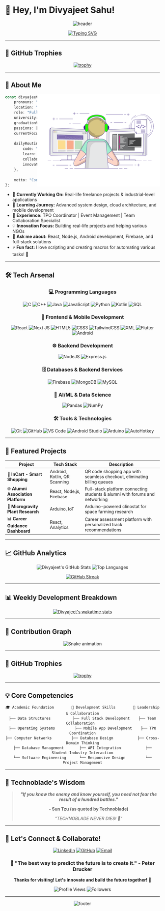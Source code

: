 # 👋 Hey, I'm Divyajeet Sahu!

<div align="center">
  
![header](https://capsule-render.vercel.app/api?type=waving&color=gradient&customColorList=6,25,30&height=300&section=header&text=Full%20Stack%20Developer&fontSize=60&fontAlign=50&fontAlignY=40&desc=Building%20innovative%20solutions%20with%20code&descAlign=50&descAlignY=55&animation=fadeIn)

</div>

<div align="center">
  
[![Typing SVG](https://readme-typing-svg.demolab.com?font=Minecraft&size=28&duration=3000&pause=1000&color=00D9FF&center=true&vCenter=true&width=800&lines=Full+Stack+Developer+%F0%9F%9A%80;Computer+Engineering+Student+%F0%9F%8E%93;Android+App+Developer+%F0%9F%93%B1;Problem+Solver+%26+Innovator+%F0%9F%92%A1;Always+Learning+%26+Growing+%F0%9F%8C%B1)](https://git.io/typing-svg)

</div>

---

## 🏅 GitHub Trophies

<div align="center">
  
[![trophy](https://github-profile-trophy.vercel.app/?username=YOUR_GITHUB_USERNAME&theme=discord&no-frame=true&no-bg=true&margin-w=4&column=7)](https://github.com/ryo-ma/github-profile-trophy)

</div>

---

## 🎯 About Me

<img align="right" alt="Coding" width="400" src="https://raw.githubusercontent.com/devSouvik/devSouvik/master/gif3.gif">

```typescript
const divyajeet = {
    pronouns: "He/Him",
    location: "Mumbai, Maharashtra, India 🇮🇳",
    role: "Full Stack Developer & Computer Engineering Student",
    university: "Vasantdada Patil Pratishthan's College",
    graduationYear: 2027,
    passions: ["Full Stack Development", "Industrial Projects", "NGO Support"],
    currentFocus: "Real-life freelance projects & industrial-level applications",
    
    dailyRoutine: {
        code: "Develop responsive web & mobile apps",
        learn: "Master new frameworks & technologies",
        collaborate: "Work on team projects & event management",
        innovate: "Create real-life solutions for various organizations"
    },
    
    motto: "Code with purpose, innovate with passion! 💡"
};
```

- 🔭 **Currently Working On:** Real-life freelance projects & industrial-level applications
- 🌱 **Learning Journey:** Advanced system design, cloud architecture, and mobile development
- 💼 **Experience:** TPO Coordinator | Event Management | Team Collaboration Specialist
- 💡 **Innovation Focus:** Building real-life projects and helping various NGOs
- 💬 **Ask me about:** React, Node.js, Android development, Firebase, and full-stack solutions
- ⚡ **Fun fact:** I love scripting and creating macros for automating various tasks! 🤖

---

## 🛠️ Tech Arsenal

<div align="center">

### 💻 Programming Languages
![C](https://img.shields.io/badge/C-%2300599C.svg?style=for-the-badge&logo=c&logoColor=white)
![C++](https://img.shields.io/badge/C++-%2300599C.svg?style=for-the-badge&logo=c%2B%2B&logoColor=white)
![Java](https://img.shields.io/badge/Java-%23ED8B00.svg?style=for-the-badge&logo=openjdk&logoColor=white)
![JavaScript](https://img.shields.io/badge/JavaScript-%23323330.svg?style=for-the-badge&logo=javascript&logoColor=%23F7DF1E)
![Python](https://img.shields.io/badge/Python-3670A0?style=for-the-badge&logo=python&logoColor=ffdd54)
![Kotlin](https://img.shields.io/badge/Kotlin-%237F52FF.svg?style=for-the-badge&logo=kotlin&logoColor=white)
![SQL](https://img.shields.io/badge/SQL-316192?style=for-the-badge&logo=postgresql&logoColor=white)

### 🎨 Frontend & Mobile Development
![React](https://img.shields.io/badge/React-%2320232a.svg?style=for-the-badge&logo=react&logoColor=%2361DAFB)
![Next JS](https://img.shields.io/badge/Next-black?style=for-the-badge&logo=next.js&logoColor=white)
![HTML5](https://img.shields.io/badge/HTML5-%23E34F26.svg?style=for-the-badge&logo=html5&logoColor=white)
![CSS3](https://img.shields.io/badge/CSS3-%231572B6.svg?style=for-the-badge&logo=css3&logoColor=white)
![TailwindCSS](https://img.shields.io/badge/Tailwindcss-%2338B2AC.svg?style=for-the-badge&logo=tailwind-css&logoColor=white)
![XML](https://img.shields.io/badge/XML-%23FF6600.svg?style=for-the-badge&logo=xml&logoColor=white)
![Flutter](https://img.shields.io/badge/Flutter-%2302569B.svg?style=for-the-badge&logo=Flutter&logoColor=white)
![Android](https://img.shields.io/badge/Android-3DDC84?style=for-the-badge&logo=android&logoColor=white)

### ⚙️ Backend Development
![NodeJS](https://img.shields.io/badge/Node.js-6DA55F?style=for-the-badge&logo=node.js&logoColor=white)
![Express.js](https://img.shields.io/badge/Express.js-%23404d59.svg?style=for-the-badge&logo=express&logoColor=%2361DAFB)

### 🗄️ Databases & Backend Services
![Firebase](https://img.shields.io/badge/Firebase-%23039BE5.svg?style=for-the-badge&logo=firebase)
![MongoDB](https://img.shields.io/badge/MongoDB-%234ea94b.svg?style=for-the-badge&logo=mongodb&logoColor=white)
![MySQL](https://img.shields.io/badge/MySQL-%2300000f.svg?style=for-the-badge&logo=mysql&logoColor=white)

### 🤖 AI/ML & Data Science
![Pandas](https://img.shields.io/badge/Pandas-%23150458.svg?style=for-the-badge&logo=pandas&logoColor=white)
![NumPy](https://img.shields.io/badge/Numpy-%23013243.svg?style=for-the-badge&logo=numpy&logoColor=white)

### 🛠️ Tools & Technologies
![Git](https://img.shields.io/badge/Git-%23F05033.svg?style=for-the-badge&logo=git&logoColor=white)
![GitHub](https://img.shields.io/badge/GitHub-%23121011.svg?style=for-the-badge&logo=github&logoColor=white)
![VS Code](https://img.shields.io/badge/Visual%20Studio%20Code-0078d7.svg?style=for-the-badge&logo=visual-studio-code&logoColor=white)
![Android Studio](https://img.shields.io/badge/Android%20Studio-3DDC84.svg?style=for-the-badge&logo=android-studio&logoColor=white)
![Arduino](https://img.shields.io/badge/Arduino-00979D?style=for-the-badge&logo=Arduino&logoColor=white)
![AutoHotkey](https://img.shields.io/badge/AutoHotkey-334455?style=for-the-badge&logo=autohotkey&logoColor=white)

</div>

---

## 🚀 Featured Projects

<div align="center">

| Project | Tech Stack | Description |
|---------|------------|-------------|
| 📱 **InCart - Smart Shopping** | Android, Kotlin, QR Scanning | QR code shopping app with seamless checkout, eliminating billing queues |
| 🌐 **Alumni Association Platform** | React, Node.js, Firebase | Full-stack platform connecting students & alumni with forums and networking |
| 🌱 **Microgravity Plant Research** | Arduino, IoT | Arduino-powered clinostat for space farming research |
| 📊 **Career Guidance Dashboard** | React, Analytics | Career assessment platform with personalized track recommendations |

</div>

---

## 📈 GitHub Analytics

<div align="center">
  
<img height="180em" src="https://github-readme-stats.vercel.app/api?username=YOUR_GITHUB_USERNAME&show_icons=true&count_private=true&theme=react&hide_border=true&bg_color=0D1117&title_color=F85D7F&icon_color=F8D866" alt="Divyajeet's GitHub Stats"/>

<img height="180em" src="https://github-readme-stats.vercel.app/api/top-langs/?username=YOUR_GITHUB_USERNAME&layout=compact&langs_count=8&theme=react&hide_border=true&bg_color=0D1117&title_color=F85D7F&icon_color=F8D866" alt="Top Languages"/>

</div>

<div align="center">
  
[![GitHub Streak](https://streak-stats.demolab.com/?user=JeeT-149&theme=react&hide_border=true&background=0D1117&stroke=0D1117&ring=F85D7F&fire=F85D7F&currStreakNum=F85D7F&sideNums=F85D7F&currStreakLabel=F85D7F&sideLabels=F85D7F&dates=F8D866)](https://git.io/streak-stats)

</div>

---

## 📊 Weekly Development Breakdown

<div align="center">

[![Divyajeet's wakatime stats](https://github-readme-stats.vercel.app/api/wakatime?username=YOUR_WAKATIME_USERNAME&layout=compact&theme=react&hide_border=true&bg_color=0D1117&title_color=F85D7F&icon_color=F8D866)](https://github.com/anuraghazra/github-readme-stats)

</div>

---

## 🐍 Contribution Graph

<div align="center">
  
![Snake animation](https://raw.githubusercontent.com/YOUR_GITHUB_USERNAME/YOUR_GITHUB_USERNAME/output/snake.svg)

</div>

---

## 🏅 GitHub Trophies

<div align="center">
  
[![trophy](https://github-profile-trophy.vercel.app/?username=YOUR_GITHUB_USERNAME&theme=discord&no-frame=true&no-bg=true&margin-w=4&column=7)](https://github.com/ryo-ma/github-profile-trophy)

</div>

---

## 💡 Core Competencies

<div align="center">

```
🎓 Academic Foundation        🚀 Development Skills        🤝 Leadership & Collaboration
├── Data Structures          ├── Full Stack Development    ├── Team Collaboration  
├── Operating Systems         ├── Mobile App Development    ├── TPO Coordination
├── Computer Networks         ├── Database Design           ├── Cross-Domain Thinking
├── Database Management       ├── API Integration           ├── Student-Industry Interaction
└── Software Engineering      └── Responsive Design         └── Project Management
```

</div>

---

## 💬 Technoblade's Wisdom

<div align="center">
  
> ***"If you know the enemy and know yourself, you need not fear the result of a hundred battles."*** 
> 
> **- Sun Tzu (as quoted by Technoblade)**
>
> *"TECHNOBLADE NEVER DIES! 👑"*

</div>

---

## 🤝 Let's Connect & Collaborate!

<div align="center">
  
[![LinkedIn](https://img.shields.io/badge/LinkedIn-%230077B5.svg?logo=linkedin&logoColor=white&style=for-the-badge)](https://linkedin.com/in/divyajeet-sahu)
[![GitHub](https://img.shields.io/badge/GitHub-%23121011.svg?logo=github&logoColor=white&style=for-the-badge)](https://github.com/YOUR_GITHUB_USERNAME)
[![Email](https://img.shields.io/badge/Email-D14836?style=for-the-badge&logo=gmail&logoColor=white)](mailto:divyajeetsahu24@gmail.com)

</div>

<div align="center">

### 💫 "The best way to predict the future is to create it." - Peter Drucker

**Thanks for visiting! Let's innovate and build the future together! 🚀**

![Profile Views](https://komarev.com/ghpvc/?username=YOUR_GITHUB_USERNAME&label=Profile%20views&color=0e75b6&style=for-the-badge)
![Followers](https://img.shields.io/github/followers/YOUR_GITHUB_USERNAME?label=Followers&style=for-the-badge&color=blue)

</div>

---

<div align="center">
  
![footer](https://capsule-render.vercel.app/api?type=waving&color=gradient&customColorList=6,25,30&height=150&section=footer&animation=fadeIn)

</div>
